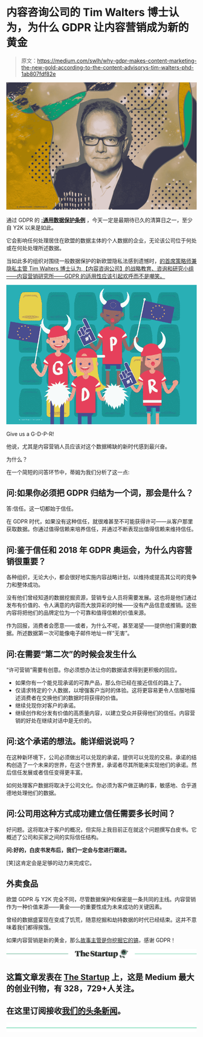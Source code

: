 # 内容咨询公司的 Tim Walters 博士认为，为什么 GDPR 让内容营销成为新的黄金

> 原文：<https://medium.com/swlh/why-gdpr-makes-content-marketing-the-new-gold-according-to-the-content-advisorys-tim-walters-phd-1ab807fdf82e>

![](img/0b35c4156ba8ba2d203bda16cfe30e12.png)

通过 GDPR 的 [**:通用数据保护条例**]( http://eur-lex.europa.eu/legal-content/EN/TXT/HTML/?uri=CELEX:32016R0679&from=EN) ，今天一定是最期待已久的清算日之一，至少自 Y2K 以来是如此。

它会影响任何处理居住在欧盟的数据主体的个人数据的企业，无论该公司位于何处或在何处处理所述数据。

当如此多的组织对围绕一般数据保护的新欧盟隐私法感到遗憾时，[的首席策略师兼隐私主管 Tim Walters 博士认为,【内容咨询公司】的战略教育、咨询和研究小组——内容营销研究所——GDPR 的适用性应该引起欢呼而不是嘲笑。](https://contentadvisory.net)

![](img/6e211eeb5ff75782b404260d0e3f12cb.png)

Give us a G-D-P-R!

他说，尤其是内容营销人员应该对这个数据稀缺的新时代感到最兴奋。

为什么？

在一个简短的问答环节中，蒂姆为我们分析了这一点:

## **问:如果你必须把 GDPR 归结为一个词，那会是什么？**

答:信任。这一切都始于信任。

在 GDPR 时代，如果没有这种信任，就很难甚至不可能获得许可——从客户那里获取数据。你通过值得信赖来培养信任，并通过不断表现出值得信赖来维持信任。

## **问:鉴于信任和 2018 年 GDPR 奥运会，为什么内容营销很重要？**

各种组织，无论大小，都会很好地实施内容战略计划，以维持或提高其公司的竞争力和整体成功。

没有他们曾经知道的数据挖掘资源，营销专业人员将需要发展。这也将是他们通过发布有价值的、令人满意的内容而大放异彩的时候——没有产品信息或推销。这些内容将把他们的品牌定位为一个可靠和值得信赖的价值来源。

作为回报，消费者会愿意——或者，为什么不呢，甚至渴望——提供他们需要的数据。所述数据第一次可能像电子邮件地址一样“无害”。

## **问:在需要“第二次”的时候会发生什么**

“许可营销”需要有创意。你必须想办法让你的数据请求得到更积极的回应。

*   如果你有一个能兑现承诺的可靠产品，那么你已经在接近信任的路上了。
*   仅请求特定的个人数据，以增强客户当时的体验。这将更容易更令人信服地描述消费者在交换他们的数据时将获得的价值。
*   继续兑现你对客户的承诺。
*   继续创作和分发有价值的高质量内容，以建立受众并获得他们的信任。内容营销的好处在继续对话中是无价的。

## **问:这个承诺的想法。能详细说说吗？**

在这种新环境下，公司必须做出可以兑现的承诺，提供可以兑现的交易。承诺的结构创造了一个未来的世界，在这个世界里，承诺者尽其所能来实现他们的承诺。然后信任发展或者信任变得更丰富。

如何处理客户数据将取决于公司文化。你必须为客户做正确的事，敏感地、合乎道德地处理他们的数据。

## **问:公司用这种方式成功建立信任需要多长时间？**

好问题。这将取决于客户的概况，但实际上我目前正在就这个问题撰写白皮书。它概述了公司和买家之间的实际信任结构。

**问:好的，白皮书发布后，我们一定会与您进行跟进。**

[笑]这肯定会是足够的动力来完成它。

## 外卖食品

欧盟 GDPR 与 Y2K 完全不同，尽管数据保护和保密是一条共同的主线。内容营销作为一种价值来源——黄金——的重要性成为未来成功的关键因素。

曾经的数据盛宴现在变成了饥荒，随意挖掘和劫持数据的时代已经结束。这并不意味着我们都得挨饿。

如果内容营销是新的黄金，那么[故事主管是你挖掘它的镐](https://get.storychief.com/content-publisher)，感谢 GDPR！

[![](img/308a8d84fb9b2fab43d66c117fcc4bb4.png)](https://medium.com/swlh)

## 这篇文章发表在 [The Startup](https://medium.com/swlh) 上，这是 Medium 最大的创业刊物，有 328，729+人关注。

## 在这里订阅接收[我们的头条新闻](http://growthsupply.com/the-startup-newsletter/)。

[![](img/b0164736ea17a63403e660de5dedf91a.png)](https://medium.com/swlh)